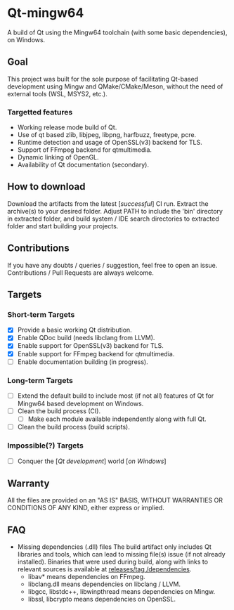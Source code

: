 # Qt-mingw64
  A build of Qt using the Mingw64 toolchain (with some basic
  dependencies), on Windows.

## Goal
  This project was built for the sole purpose of facilitating 
  Qt-based development using Mingw and QMake/CMake/Meson,
  without the need of external tools (WSL, MSYS2, etc.).

### Targetted features
  - Working release mode build of Qt.
  - Use of qt based zlib, libjpeg, libpng, harfbuzz, freetype,
    pcre.
  - Runtime detection and usage of OpenSSL(v3) backend for TLS.
  - Support of FFmpeg backend for qtmultimedia.
  - Dynamic linking of OpenGL.
  - Availability of Qt documentation (secondary).

## How to download
  Download the artifacts from the latest [_successful_] CI 
  run. Extract the archive(s) to your desired folder. Adjust
  PATH to include the 'bin' directory in extracted folder, 
  and build system / IDE search directories to extracted 
  folder and start building your projects.

## Contributions
  If you have any doubts / queries / suggestion, feel free 
  to open an issue. Contributions / Pull Requests are always 
  welcome.

## Targets
### Short-term Targets
  - [x] Provide a basic working Qt distribution.
  - [x] Enable QDoc build (needs libclang from LLVM).
  - [x] Enable support for OpenSSL(v3) backend for TLS.
  - [x] Enable support for FFmpeg backend for qtmultimedia.
  - [ ] Enable documentation building (in progress).

### Long-term Targets
  - [ ] Extend the default build to include most (if not
        all) features of Qt for Mingw64 based development
        on Windows.
  - [ ] Clean the build process (CI).
    - [ ] Make each module available independently along
          with full Qt.
  - [ ] Clean the build process (build scripts).

### Impossible(?) Targets
  - [ ] Conquer the [_Qt development_] world [_on Windows_]

## Warranty
  All the files are provided on an "AS IS" BASIS, WITHOUT
  WARRANTIES OR CONDITIONS OF ANY KIND, either express or
  implied.

## FAQ
- Missing dependencies (.dll) files
  The build artifact only includes Qt libraries and tools,
  which can lead to missing file(s) issue (if not already
  installed). Binaries that were used during build, along
  with links to relevant sources is available at [releases/tag /dependencies](https://github.com/FetheredSerpent/qt-mingw64/releases/tag/dependencies).
  - libav* means dependencies on FFmpeg.
  - libclang.dll means dependencies on libclang / LLVM.
  - libgcc, libstdc++, libwinpthread  means dependencies
  on Mingw.
  - libssl, libcrypto means dependencies on OpenSSL.
